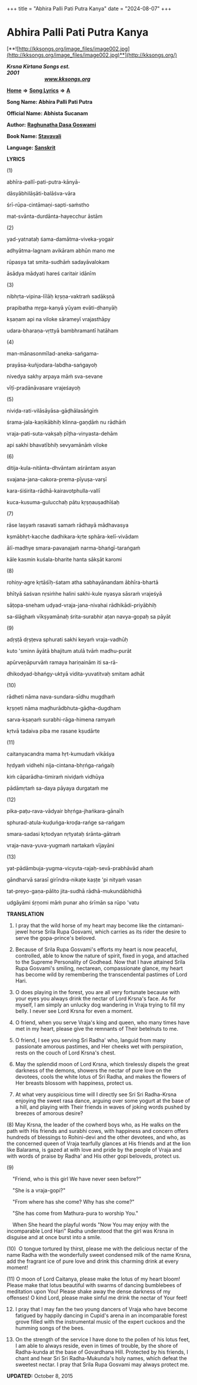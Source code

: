 +++
title = "Abhira Palli Pati Putra Kanya"
date = "2024-08-07"
+++

# Abhira Palli Pati Putra Kanya
[**![http://kksongs.org/image_files/image002.jpg](http://kksongs.org/image_files/image002.jpg)**](http://kksongs.org/)

**_Krsna Kirtana Songs est. 2001_**                                                                                                                                                 **_www.kksongs.org_**

**[Home](http://kksongs.org/)** **⇒** **[Song Lyrics](http://kksongs.org/lyrics.html)** **⇒** **[A](http://kksongs.org/songs/song_a.html)**

**Song Name: Abhira Palli Pati Putra**

**Official Name: Abhista Sucanam**

**Author:** [**Raghunatha Dasa Goswami**](http://kksongs.org/authors/list/raghunatha.html)

**Book Name: [Stavavali](http://kksongs.org/authors/literature/stavavali.html)**

**Language: [Sanskrit](http://kksongs.org/language/list/sanskrit.html)**

**LYRICS**

(1)

abhīra-pallī-pati-putra-kānyā-

dāsyābhilāṣāti-balāśva-vāra

śrī-rūpa-cintāmaṇi-sapti-saḿstho

mat-svānta-durdānta-hayecchur āstām

(2)

yad-yatnataḥ śama-damātma-viveka-yogair

adhyātma-lagnam avikāram abhūn mano me

rūpasya tat smita-sudhāḿ sadayāvalokam

āsādya mādyati hareś caritair idānīm

(3)

nibhṛta-vipina-līlāḥ kṛṣṇa-vaktraḿ sadākṣṇā

prapibatha mṛga-kanyā yūyam evāti-dhanyāḥ

kṣaṇam api na viloke sārameyī vrajasthāpy

udara-bharaṇa-vṛttyā bambhramantī hatāham

(4)

man-mānasonmīlad-aneka-sańgama-

prayāsa-kuñjodara-labdha-sańgayoḥ

nivedya sakhy arpaya māḿ sva-sevane

vīṭī-pradānāvasare vrajeśayoḥ

(5)

niviḍa-rati-vilāsāyāsa-gāḍhālasāńgīḿ

śrama-jala-kaṇikābhiḥ klinna-gaṇḍāḿ nu rādhāḿ

vraja-pati-suta-vakṣaḥ pīṭha-vinyasta-dehām

api sakhi bhavatībhiḥ sevyamānāḿ viloke

(6)

ditija-kula-nitānta-dhvāntam aśrāntam asyan

svajana-jana-cakora-prema-pīyuṣa-varṣī

kara-śiśirita-rādhā-kairavotphulla-vallī

kuca-kusuma-gulucchaḥ pātu kṛṣṇauṣadhīśaḥ

(7)

rāse laṣyaḿ rasavati samaḿ rādhayā mādhavasya

kṣmābhṛt-kacche dadhikara-kṛte sphāra-kelī-vivādam

ālī-madhye smara-pavanajaḿ narma-bhańgī-tarańgaḿ

kāle kasmin kuśala-bharite hanta sākṣāt karomi

(8)

rohiṇy-agre kṛtāśīḥ-śatam atha sabhayānandam ābhīra-bhartā

bhītyā śaśvan nṛsiḿhe halini sakhi-kule nyasya sāsraḿ vrajeśyā

sāṭopa-sneham udyad-vraja-jana-nivahai rādhikādi-priyābhiḥ

sa-ślāghaḿ vīkṣyamānaḥ śrita-surabhir aṭan navya-gopaḥ sa pāyāt

(9)

adṛṣṭā dṛṣṭeva sphurati sakhi keyaḿ vraja-vadhūḥ

kuto 'sminn āyātā bhajitum atulā tvāḿ madhu-purāt

apūrveṇāpurvāḿ ramaya hariṇainām iti sa-rā-

dhikodyad-bhańgy-uktyā vidita-yuvatitvaḥ smitam adhāt

(10)

rādheti nāma nava-sundara-sīdhu mugdhaḿ

kṛṣṇeti nāma maḍhurādbhuta-gāḍha-dugdham

sarva-kṣaṇaḿ surabhi-rāga-himena ramyaḿ

kṛtvā tadaiva piba me rasane kṣudārte

(11)

caitanyacandra mama hṛt-kumudaḿ vikāśya

hṛdyaḿ vidhehi nija-cintana-bhṛńga-rańgaiḥ

kiḿ cāparādha-timiraḿ niviḍaḿ vidhūya

pādāmṛtaḿ sa-daya pāyaya durgataḿ me

(12)

pika-paṭu-rava-vādyair bhṛńga-jhańkara-gānaīh

sphurad-atula-kuḍuńga-kroḍa-rańge sa-rańgam

smara-sadasi kṛtodyan nṛtyataḥ śrānta-gātraḿ

vraja-nava-yuva-yugmaḿ nartakaḿ vījayāni

(13)

yat-pādāmbuja-yugma-vicyuta-rajaḥ-sevā-prabhāvād ahaḿ

gāndharvā sarasī girīndra-nikaṭe kaṣṭe 'pi nityaḿ vasan

tat-preyo-gaṇa-pālito jita-sudhā rādhā-mukundābhidhā

udgāyāmi śṛṇomi māḿ punar aho śrīmān sa rūpo 'vatu

**TRANSLATION**

1) I pray that the wild horse of my heart may become like the cintamani-jewel horse Srila Rupa Gosvami, which carries as its rider the desire to serve the gopa-prince's beloved.

2) Because of Srila Rupa Gosvami's efforts my heart is now peaceful, controlled, able to know the nature of spirit, fixed in yoga, and attached to the Supreme Personality of Godhead. Now that I have attained Srila Rupa Gosvami's smiling, nectarean, compassionate glance, my heart has become wild by remembering the transcendental pastimes of Lord Hari.

3) O does playing in the forest, you are all very fortunate because with your eyes you always drink the nectar of Lord Krsna's face. As for myself, I am simply an unlucky dog wandering in Vraja trying to fill my belly. I never see Lord Krsna for even a moment.

4) O friend, when you serve Vraja's king and queen, who many times have met in my heart, please give the remnants of Their betelnuts to me.

5) O friend, I see you serving Sri Radha' who, languid from many passionate amorous pastimes, and Her cheeks wet with perspiration, rests on the couch of Lord Krsna's chest.   

6) May the splendid moon of Lord Krsna, which tirelessly dispels the great darkness of the demons, showers the nectar of pure love on the devotees, cools the white lotus of Sri Radha, and makes the flowers of Her breasts blossom with happiness, protect us.    

7) At what very auspicious time will I directly see Sri Sri Radha-Krsna enjoying the sweet rasa dance, arguing over some yogurt at the base of a hill, and playing with Their friends in waves of joking words pushed by breezes of amorous desire?

(8) May Krsna, the leader of the cowherd boys who, as He walks on the path with His friends and surabhi cows, with happiness and concern offers hundreds of blessings to Rohini-devi and the other devotees, and who, as the concerned queen of Vraja tearfully glances at His friends and at the lion like Balarama, is gazed at with love and pride by the people of Vraja and with words of praise by Radha' and His other gopi beloveds, protect us.

(9)

    "Friend, who is this girl We have never seen before?"

    "She is a vraja-gopi?"

    "From where has she come? Why has she come?"

    "She has come from Mathura-pura to worship You."

    When She heard the playful words "Now You may enjoy with the incomparable Lord Hari" Radha understood that the girl was Krsna in disguise and at once burst into a smile.

(10)  O tongue tortured by thirst, please me with the delicious nectar of the name Radha with the wonderfully sweet condensed milk of the name Krsna, add the fragrant ice of pure love and drink this charming drink at every moment!    

(11) O moon of Lord Caitanya, please make the lotus of my heart bloom! Please make that lotus beautiful with swarms of dancing bumblebees of meditation upon You! Please shake away the dense darkness of my offenses! O kind Lord, please make sinful me drink the nectar of Your feet!

12) I pray that I may fan the two young dancers of Vraja who have become fatigued by happily dancing in Cupid's arena in an incomparable forest grove filled with the instrumental music of the expert cuckoos and the humming songs of the bees.

13) On the strength of the service I have done to the pollen of his lotus feet, I am able to always reside, even in times of trouble, by the shore of Radha-kunda at the base of Govardhana Hill. Protected by his friends, I chant and hear Sri Sri Radha-Mukunda's holy names, which defeat the sweetest nectar. I pray that Srila Rupa Gosvami may always protect me.

**UPDATED:** October 8, 2015